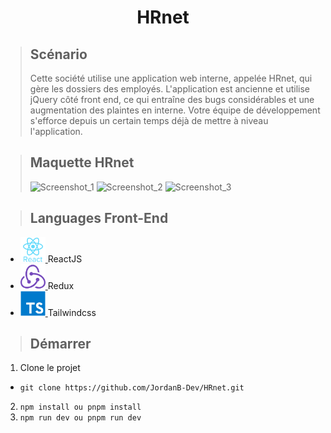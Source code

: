 <h1 align="center"> 
HRnet
</h1>

> ## **Scénario**
>
> Cette société utilise une application web interne, appelée HRnet, qui gère les dossiers des employés.
> L'application est ancienne et utilise jQuery côté front end, ce qui entraîne des bugs considérables et une augmentation des plaintes en interne.
> Votre équipe de développement s'efforce depuis un certain temps déjà de mettre à niveau l'application.  

> ## **Maquette HRnet**
>
> ![Screenshot_1](https://camo.githubusercontent.com/1cc7e0a5783fefbc3b0c2eadcb2ee85ee45d4c9db4551f223886f88a4b360ead/68747470733a2f2f696d6167652e6e6f656c736861636b2e636f6d2f66696368696572732f323032342f33302f352f313732313936383338332d73637265656e73686f742d312e706e67) ![Screenshot_2](https://camo.githubusercontent.com/e42f84b8f1348518e51c33dcc093c2064303edf767b2a72c6555c6f737d05d4b/68747470733a2f2f696d6167652e6e6f656c736861636b2e636f6d2f66696368696572732f323032342f33302f352f313732313936383436312d73637265656e73686f742d322e706e67)  ![Screenshot_3](https://camo.githubusercontent.com/924d2500cfda10712ba63bb3aff117e96daa68af8c3d5e40c88d19d5aa1c8526/68747470733a2f2f696d6167652e6e6f656c736861636b2e636f6d2f66696368696572732f323032342f33302f352f313732313936383531312d73637265656e73686f742d332e706e67) 


> ## **Languages Front-End**

- <a href="https://reactjs.org/" target="_blank" rel="noreferrer"> <img src="https://raw.githubusercontent.com/devicons/devicon/master/icons/react/react-original-wordmark.svg" alt="react" width="40" height="40"/> </a> ReactJS
- <a href="https://redux.js.org" target="_blank" rel="noreferrer"> <img src="https://raw.githubusercontent.com/devicons/devicon/master/icons/redux/redux-original.svg" alt="redux" width="40" height="40"/> </a> Redux
- <a href="https://tailwindcss.com/" target="_blank" rel="noreferrer"> <img src="https://raw.githubusercontent.com/devicons/devicon/master/icons/typescript/typescript-original.svg" alt="Tailwind" width="40" height="40"/> </a> Tailwindcss

> ## **Démarrer**

1. Clone le projet

- `git clone https://github.com/JordanB-Dev/HRnet.git`

2. `npm install ou pnpm install`
3. `npm run dev ou pnpm run dev`
